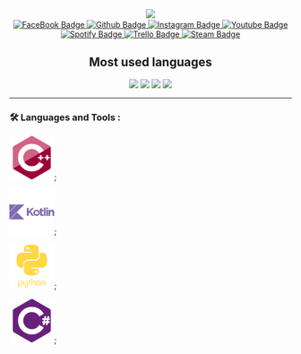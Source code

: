 <div id="header" align="center">
  <img src="https://media4.giphy.com/media/xT9IgzoKnwFNmISR8I/giphy.gif?cid=790b761123be2b5846e1cecda336441102920292e25a258d&rid=giphy.gif&ct=g" width="500"/>
</div>


<div id="badges" align="center">
  
  <a href="https://www.facebook.com/profile.php?id=100034407557199">
    <img src="https://img.shields.io/badge/FaceBook-blue?style=for-the-badge&logo=facebook&logoColor=white" alt="FaceBook Badge"/>
  </a>
  <a href="https://github.com/wjbulikescoding">
    <img src="https://img.shields.io/badge/Github-black?style=for-the-badge&logo=Github&logoColor=white" alt="Github Badge"/>
  </a>
  <a href="https://www.instagram.com/kayle_911/">
    <img src="https://img.shields.io/badge/Instagram-rainbow?style=for-the-badge&logo=instagram&logoColor=white" alt="Instagram Badge"/>
  </a>
  <a href="https://www.youtube.com/channel/UCRgUlpqUC72yH0aE3HgrD8Q/featured">
    <img src="https://img.shields.io/badge/YouTube-red?style=for-the-badge&logo=youtube&logoColor=white" alt="Youtube Badge"/>
  </a>
</div>

<div id="badges" align="center">
  <a href="https://open.spotify.com/user/317kafuqbev46sq43z2u3zjjbpym?si=12b3f867de3a4744">
    <img src="https://img.shields.io/badge/Spotify-rgb=1321890?style=for-the-badge&logo=spotify&logoColor=white" alt="Spotify Badge"/>
  </a>
  <a href="https://trello.com/voquangvu09112006/boards">
    <img src="https://img.shields.io/badge/Trello-darkblue?style=for-the-badge&logo=trello&logoColor=white" alt="Trello Badge"/>
  </a>
  <a href="https://steamcommunity.com/profiles/76561199213454484/">
    <img src="https://img.shields.io/badge/Steam-gray?style=for-the-badge&logo=steam&logoColor=white" alt="Steam Badge"/>
  </a>

</div>

<div id="badges" align="center">
<h2 align="center">Most used languages</h2>
  
  <a>
    <img src="https://img.shields.io/badge/C++-white?style=for-the-badge&logo=cplusplus&logoColor=blue"/>
  </a>
  <a>
    <img src="https://img.shields.io/badge/Python-green?style=for-the-badge&logo=python&logoColor=python">
  </a>
   <a>
    <img src="https://img.shields.io/badge/Java-darkred?style=for-the-badge&logo=java&logoColor=white">
  </a>
  <a>
    <img src="https://img.shields.io/badge/Kotlin-white?style=for-the-badge&logo=kotlin&logoColor=kotlin"/>
  </a>
  
<!-- <img width="315" src="https://github-readme-stats.vercel.app/api/top-langs/?username=wjbulikescoding&layout=compact&theme=algolia" -->
</div>

---

### :hammer_and_wrench: Languages and Tools :
<div>
  
  <img src="https://raw.githubusercontent.com/devicons/devicon/1119b9f84c0290e0f0b38982099a2bd027a48bf1/icons/cplusplus/cplusplus-original.svg" title="Java" alt="Kotlin" width="80" height="80"/>;
  
  <img src="https://raw.githubusercontent.com/devicons/devicon/1119b9f84c0290e0f0b38982099a2bd027a48bf1/icons/kotlin/kotlin-plain-wordmark.svg" title="Kotlin" alt="Kotlin" width="80" height="80"/>;
  
  <img src="https://raw.githubusercontent.com/devicons/devicon/1119b9f84c0290e0f0b38982099a2bd027a48bf1/icons/python/python-plain-wordmark.svg" title="Python" alt="Python" width="80" height="80"/>;
  
  
  
  <img src="https://raw.githubusercontent.com/devicons/devicon/1119b9f84c0290e0f0b38982099a2bd027a48bf1/icons/csharp/csharp-plain.svg" title="Java" alt="Kotlin" width="80" height="80"/>;

  
<div>
